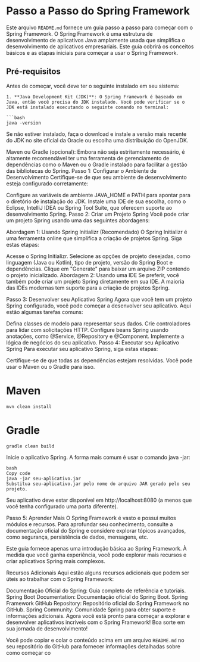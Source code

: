 # Passo a Passo do Spring Framework

Este arquivo `README.md` fornece um guia passo a passo para começar com o Spring Framework. O Spring Framework é uma estrutura de desenvolvimento de aplicativos Java amplamente usada que simplifica o desenvolvimento de aplicativos empresariais. Este guia cobrirá os conceitos básicos e as etapas iniciais para começar a usar o Spring Framework.

## Pré-requisitos

Antes de começar, você deve ter o seguinte instalado em seu sistema:

    1. **Java Development Kit (JDK)**: O Spring Framework é baseado em Java, então você precisa do JDK instalado. Você pode verificar se o JDK está instalado executando o seguinte comando no terminal:

    ```bash
    java -version

Se não estiver instalado, faça o download e instale a versão mais recente do JDK no site oficial da Oracle ou escolha uma distribuição do OpenJDK.

Maven ou Gradle (opcional): Embora não seja estritamente necessário, é altamente recomendável ter uma ferramenta de gerenciamento de dependências como o Maven ou o Gradle instalado para facilitar a gestão das bibliotecas do Spring.
Passo 1: Configurar o Ambiente de Desenvolvimento
Certifique-se de que seu ambiente de desenvolvimento esteja configurado corretamente:

Configure as variáveis de ambiente JAVA_HOME e PATH para apontar para o diretório de instalação do JDK.
Instale uma IDE de sua escolha, como o Eclipse, IntelliJ IDEA ou Spring Tool Suite, que oferecem suporte ao desenvolvimento Spring.
Passo 2: Criar um Projeto Spring
Você pode criar um projeto Spring usando uma das seguintes abordagens:

Abordagem 1: Usando Spring Initializr (Recomendado)
O Spring Initializr é uma ferramenta online que simplifica a criação de projetos Spring. Siga estas etapas:

Acesse o Spring Initializr.
Selecione as opções de projeto desejadas, como linguagem (Java ou Kotlin), tipo de projeto, versão do Spring Boot e dependências.
Clique em "Generate" para baixar um arquivo ZIP contendo o projeto inicializado.
Abordagem 2: Usando uma IDE
Se preferir, você também pode criar um projeto Spring diretamente em sua IDE. A maioria das IDEs modernas tem suporte para a criação de projetos Spring.

Passo 3: Desenvolver seu Aplicativo Spring
Agora que você tem um projeto Spring configurado, você pode começar a desenvolver seu aplicativo. Aqui estão algumas tarefas comuns:

Defina classes de modelo para representar seus dados.
Crie controladores para lidar com solicitações HTTP.
Configure beans Spring usando anotações, como @Service, @Repository e @Component.
Implemente a lógica de negócios do seu aplicativo.
Passo 4: Executar seu Aplicativo Spring
Para executar seu aplicativo Spring, siga estas etapas:

Certifique-se de que todas as dependências estejam resolvidas. Você pode usar o Maven ou o Gradle para isso.

# Maven
    mvn clean install

# Gradle
    gradle clean build
Inicie o aplicativo Spring. A forma mais comum é usar o comando java -jar:

    bash
    Copy code
    java -jar seu-aplicativo.jar
    Substitua seu-aplicativo.jar pelo nome do arquivo JAR gerado pelo seu projeto.

Seu aplicativo deve estar disponível em http://localhost:8080 (a menos que você tenha configurado uma porta diferente).

Passo 5: Aprender Mais
O Spring Framework é vasto e possui muitos módulos e recursos. Para aprofundar seu conhecimento, consulte a documentação oficial do Spring e considere explorar tópicos avançados, como segurança, persistência de dados, mensagens, etc.

Este guia fornece apenas uma introdução básica ao Spring Framework. À medida que você ganha experiência, você pode explorar mais recursos e criar aplicativos Spring mais complexos.

Recursos Adicionais
Aqui estão alguns recursos adicionais que podem ser úteis ao trabalhar com o Spring Framework:

Documentação Oficial do Spring: Guia completo de referência e tutoriais.
Spring Boot Documentation: Documentação oficial do Spring Boot.
Spring Framework GitHub Repository: Repositório oficial do Spring Framework no GitHub.
Spring Community: Comunidade Spring para obter suporte e informações adicionais.
Agora você está pronto para começar a explorar e desenvolver aplicativos incríveis com o Spring Framework! Boa sorte em sua jornada de desenvolvimento!

Você pode copiar e colar o conteúdo acima em um arquivo `README.md` no seu repositório do GitHub para fornecer informações detalhadas sobre como começar co